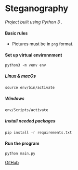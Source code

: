 # Steganography

_Project built using Python 3 ._
#### Basic rules
- Pictures must be in `png` format.

#### Set up virtual environnment
`python3 -m venv env`
##### Linux & macOs
`source env/bin/activate`
##### Windows
`env/Scripts/activate`

##### Install needed packages

`pip install -r requirements.txt`
#### Run the program
`python main.py`

[GitHub](https://github.com/oswald229/Steganography)
